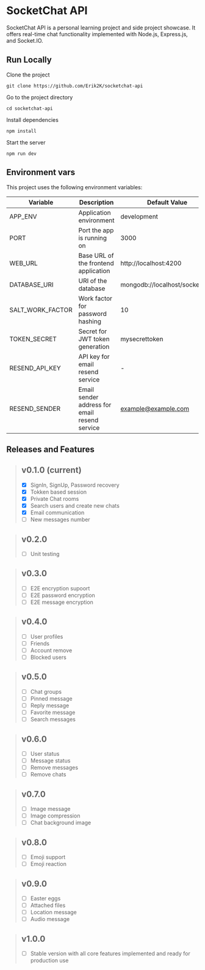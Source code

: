 
# SocketChat API

SocketChat API is a personal learning project and side project showcase. It offers real-time chat functionality implemented with Node.js, Express.js, and Socket.IO.


## Run Locally

Clone the project

```console
git clone https://github.com/Erik2K/socketchat-api
```

Go to the project directory

```console
cd socketchat-api
```

Install dependencies

```console
npm install
```

Start the server

```console
npm run dev
```

## Environment vars

This project uses the following environment variables:

| Variable          | Description                         | Default Value       |
|-------------------|-------------------------------------|---------------------|
| APP_ENV           | Application environment             | development         |
| PORT              | Port the app is running on          | 3000                |
| WEB_URL           | Base URL of the frontend application     | http://localhost:4200 |
| DATABASE_URI      | URI of the database                 | mongodb://localhost/socketchat |
| SALT_WORK_FACTOR | Work factor for password hashing    | 10                  |
| TOKEN_SECRET      | Secret for JWT token generation     | mysecrettoken       |
| RESEND_API_KEY    | API key for email resend service    | -                   |
| RESEND_SENDER     | Email sender address for email resend service | example@example.com |

## Releases and Features

> ## v0.1.0 (current)
> 
> - [x] SignIn, SignUp, Password recovery
> - [x] Tokken based session
> - [x] Private Chat rooms
> - [x] Search users and create new chats
> - [x] Email communication
> - [ ] New messages number

> ## v0.2.0
> - [ ] Unit testing

> ## v0.3.0
> - [ ] E2E encryption supoort
> - [ ] E2E password encryption
> - [ ] E2E message encryption

> ## v0.4.0
> - [ ] User profiles
> - [ ] Friends
> - [ ] Account remove
> - [ ] Blocked users

> ## v0.5.0
> - [ ] Chat groups
> - [ ] Pinned message
> - [ ] Reply message
> - [ ] Favorite message
> - [ ] Search messages

> ## v0.6.0
> - [ ] User status
> - [ ] Message status
> - [ ] Remove messages
> - [ ] Remove chats

> ## v0.7.0
> - [ ] Image message
> - [ ] Image compression
> - [ ] Chat background image

> ## v0.8.0
> - [ ] Emoji support
> - [ ] Emoji reaction

> ## v0.9.0
> - [ ] Easter eggs
> - [ ] Attached files
> - [ ] Location message
> - [ ] Audio message

> ## v1.0.0
> - [ ] Stable version with all core features implemented and ready for production use

